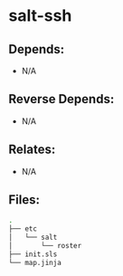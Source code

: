 # salt-ssh

## Depends:

  -  N/A

## Reverse Depends:

  -  N/A

## Relates:

  -  N/A

## Files:

```bash
.
├── etc
│   └── salt
│       └── roster
├── init.sls
└── map.jinja
```
